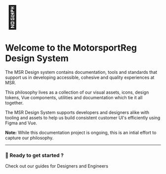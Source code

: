 <script setup>
  import { MSRDocNavCardsRow, MSRDocNavCards } from '../index';
</script>

<span style="font-size: 72px">📖</span>

# Welcome to the MotorsportReg Design System

The MSR Design system contains documentation, tools and standards that support us in developing accessible, cohesive and quality experiences at MSR.

This philosophy lives as a collection of our visual assets, icons, design tokens, Vue components, utilities and documentation which tie it all together.

The MSR Design System supports developers and designers alike with tooling and assets to help us build consistent customer UI's efficiently using Figma and Vue.

<strong>Note:</strong> While this documentation project is ongoing, this is an intial effort to capture our philosophy.

---

### 🚀 Ready to get started ?

Check out our guides for Designers and Engineers

<MSRDocNavCardsRow>
<MSRDocNavCards title="Designers" href="../designer/">
<template #content>Understand our design foundations</template>
</MSRDocNavCards>
<MSRDocNavCards title="Developers" href="../developer/">
<template #content>Resources in code for web</template>
</MSRDocNavCards>
</MSRDocNavCardsRow>
